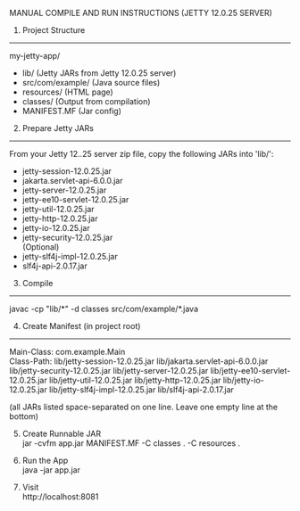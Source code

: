 MANUAL COMPILE AND RUN INSTRUCTIONS (JETTY 12.0.25 SERVER)  
1. Project Structure  
---------------------
my-jetty-app/  
- lib/ (Jetty JARs from Jetty 12.0.25 server)  
- src/com/example/ (Java source files)  
- resources/ (HTML page)  
- classes/ (Output from compilation)  
- MANIFEST.MF (Jar config)  

2. Prepare Jetty JARs  
----------------------
From your Jetty 12..25 server zip file, copy the following JARs into 'lib/':  
- jetty-session-12.0.25.jar  
- jakarta.servlet-api-6.0.0.jar  
- jetty-server-12.0.25.jar  
- jetty-ee10-servlet-12.0.25.jar  
- jetty-util-12.0.25.jar  
- jetty-http-12.0.25.jar  
- jetty-io-12.0.25.jar  
- jetty-security-12.0.25.jar  
(Optional)  
- jetty-slf4j-impl-12.0.25.jar  
- slf4j-api-2.0.17.jar  
  
3. Compile  
-----------  
javac -cp "lib/\*" -d classes src/com/example/\*.java  
  
  
4. Create Manifest (in project root)
-------------------------------------
Main-Class: com.example.Main  
Class-Path: lib/jetty-session-12.0.25.jar lib/jakarta.servlet-api-6.0.0.jar lib/jetty-security-12.0.25.jar lib/jetty-server-12.0.25.jar lib/jetty-ee10-servlet-12.0.25.jar lib/jetty-util-12.0.25.jar lib/jetty-http-12.0.25.jar lib/jetty-io-12.0.25.jar  lib/jetty-slf4j-impl-12.0.25.jar lib/slf4j-api-2.0.17.jar 
     
(all JARs listed space-separated on one line. Leave one empty line at the bottom)  

5. Create Runnable JAR    
jar -cvfm app.jar MANIFEST.MF -C classes . -C resources .

6. Run the App    
java -jar app.jar  

7. Visit    
http://localhost:8081